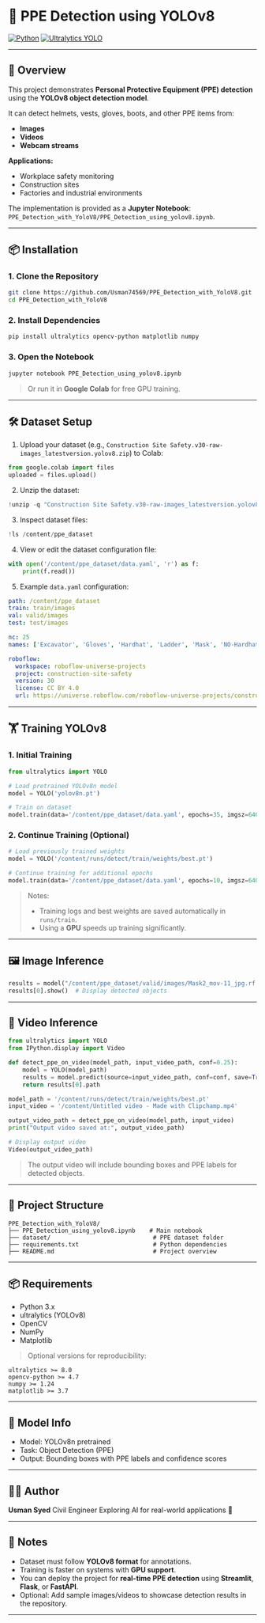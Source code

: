 # 🦺 PPE Detection using YOLOv8

[![Python](https://img.shields.io/badge/Python-3.x-blue)](https://www.python.org/)
[![Ultralytics YOLO](https://img.shields.io/badge/YOLOv8-Ultralytics-orange)](https://github.com/ultralytics/ultralytics)

---

## 📌 Overview

This project demonstrates **Personal Protective Equipment (PPE) detection** using the **YOLOv8 object detection model**.

It can detect helmets, vests, gloves, boots, and other PPE items from:

* **Images**
* **Videos**
* **Webcam streams**

**Applications:**

* Workplace safety monitoring
* Construction sites
* Factories and industrial environments

The implementation is provided as a **Jupyter Notebook**:
`PPE_Detection_with_YoloV8/PPE_Detection_using_yolov8.ipynb`.

---

## 📦 Installation

### 1. Clone the Repository

```bash
git clone https://github.com/Usman74569/PPE_Detection_with_YoloV8.git
cd PPE_Detection_with_YoloV8
```

### 2. Install Dependencies

```bash
pip install ultralytics opencv-python matplotlib numpy
```

### 3. Open the Notebook

```bash
jupyter notebook PPE_Detection_using_yolov8.ipynb
```

> Or run it in **Google Colab** for free GPU training.

---

## 🛠 Dataset Setup

1. Upload your dataset (e.g., `Construction Site Safety.v30-raw-images_latestversion.yolov8.zip`) to Colab:

```python
from google.colab import files
uploaded = files.upload()
```

2. Unzip the dataset:

```python
!unzip -q "Construction Site Safety.v30-raw-images_latestversion.yolov8.zip" -d /content/ppe_dataset
```

3. Inspect dataset files:

```python
!ls /content/ppe_dataset
```

4. View or edit the dataset configuration file:

```python
with open('/content/ppe_dataset/data.yaml', 'r') as f:
    print(f.read())
```

5. Example `data.yaml` configuration:

```yaml
path: /content/ppe_dataset
train: train/images
val: valid/images
test: test/images

nc: 25
names: ['Excavator', 'Gloves', 'Hardhat', 'Ladder', 'Mask', 'NO-Hardhat', 'NO-Mask', 'NO-Safety Vest', 'Person', 'SUV', 'Safety Cone', 'Safety Vest', 'bus', 'dump truck', 'fire hydrant', 'machinery', 'mini-van', 'sedan', 'semi', 'trailer', 'truck and trailer', 'truck', 'van', 'vehicle', 'wheel loader']

roboflow:
  workspace: roboflow-universe-projects
  project: construction-site-safety
  version: 30
  license: CC BY 4.0
  url: https://universe.roboflow.com/roboflow-universe-projects/construction-site-safety/dataset/30
```

---

## 🏋️ Training YOLOv8

### 1. Initial Training

```python
from ultralytics import YOLO

# Load pretrained YOLOv8n model
model = YOLO('yolov8n.pt')

# Train on dataset
model.train(data='/content/ppe_dataset/data.yaml', epochs=35, imgsz=640)
```

### 2. Continue Training (Optional)

```python
# Load previously trained weights
model = YOLO('/content/runs/detect/train/weights/best.pt')

# Continue training for additional epochs
model.train(data='/content/ppe_dataset/data.yaml', epochs=10, imgsz=640)
```

> Notes:
>
> * Training logs and best weights are saved automatically in `runs/train`.
> * Using a **GPU** speeds up training significantly.

---

## 🖼 Image Inference

```python
results = model("/content/ppe_dataset/valid/images/Mask2_mov-11_jpg.rf.918a13fa7ce3fd15ed1d138a75751bd4.jpg")
results[0].show()  # Display detected objects
```

---

## 🎥 Video Inference

```python
from ultralytics import YOLO
from IPython.display import Video

def detect_ppe_on_video(model_path, input_video_path, conf=0.25):
    model = YOLO(model_path)
    results = model.predict(source=input_video_path, conf=conf, save=True)
    return results[0].path

model_path = '/content/runs/detect/train/weights/best.pt'
input_video = '/content/Untitled video - Made with Clipchamp.mp4'

output_video_path = detect_ppe_on_video(model_path, input_video)
print("Output video saved at:", output_video_path)

# Display output video
Video(output_video_path)
```

> The output video will include bounding boxes and PPE labels for detected objects.

---

## 📁 Project Structure

```
PPE_Detection_with_YoloV8/
├── PPE_Detection_using_yolov8.ipynb    # Main notebook
├── dataset/                             # PPE dataset folder
├── requirements.txt                     # Python dependencies
├── README.md                            # Project overview
```

---

## 📦 Requirements

* Python 3.x
* ultralytics (YOLOv8)
* OpenCV
* NumPy
* Matplotlib

> Optional versions for reproducibility:

```
ultralytics >= 8.0
opencv-python >= 4.7
numpy >= 1.24
matplotlib >= 3.7
```

---

## 🧠 Model Info

* Model: YOLOv8n pretrained
* Task: Object Detection (PPE)
* Output: Bounding boxes with PPE labels and confidence scores

---

## 🙋‍♂️ Author

**Usman Syed**
Civil Engineer
Exploring AI for real-world applications 🌿

---

## 📌 Notes

* Dataset must follow **YOLOv8 format** for annotations.
* Training is faster on systems with **GPU support**.
* You can deploy the project for **real-time PPE detection** using **Streamlit**, **Flask**, or **FastAPI**.
* Optional: Add sample images/videos to showcase detection results in the repository.

---


